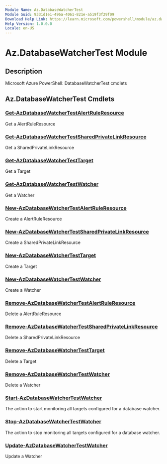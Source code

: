 ```yaml
---
Module Name: Az.DatabaseWatcherTest
Module Guid: 9331d1e1-496a-4061-821e-a519f3f29f09
Download Help Link: https://learn.microsoft.com/powershell/module/az.databasewatchertest
Help Version: 1.0.0.0
Locale: en-US
---
```


# Az.DatabaseWatcherTest Module
## Description
Microsoft Azure PowerShell: DatabaseWatcherTest cmdlets

## Az.DatabaseWatcherTest Cmdlets
### [Get-AzDatabaseWatcherTestAlertRuleResource](Get-AzDatabaseWatcherTestAlertRuleResource.md)
Get a AlertRuleResource

### [Get-AzDatabaseWatcherTestSharedPrivateLinkResource](Get-AzDatabaseWatcherTestSharedPrivateLinkResource.md)
Get a SharedPrivateLinkResource

### [Get-AzDatabaseWatcherTestTarget](Get-AzDatabaseWatcherTestTarget.md)
Get a Target

### [Get-AzDatabaseWatcherTestWatcher](Get-AzDatabaseWatcherTestWatcher.md)
Get a Watcher

### [New-AzDatabaseWatcherTestAlertRuleResource](New-AzDatabaseWatcherTestAlertRuleResource.md)
Create a AlertRuleResource

### [New-AzDatabaseWatcherTestSharedPrivateLinkResource](New-AzDatabaseWatcherTestSharedPrivateLinkResource.md)
Create a SharedPrivateLinkResource

### [New-AzDatabaseWatcherTestTarget](New-AzDatabaseWatcherTestTarget.md)
Create a Target

### [New-AzDatabaseWatcherTestWatcher](New-AzDatabaseWatcherTestWatcher.md)
Create a Watcher

### [Remove-AzDatabaseWatcherTestAlertRuleResource](Remove-AzDatabaseWatcherTestAlertRuleResource.md)
Delete a AlertRuleResource

### [Remove-AzDatabaseWatcherTestSharedPrivateLinkResource](Remove-AzDatabaseWatcherTestSharedPrivateLinkResource.md)
Delete a SharedPrivateLinkResource

### [Remove-AzDatabaseWatcherTestTarget](Remove-AzDatabaseWatcherTestTarget.md)
Delete a Target

### [Remove-AzDatabaseWatcherTestWatcher](Remove-AzDatabaseWatcherTestWatcher.md)
Delete a Watcher

### [Start-AzDatabaseWatcherTestWatcher](Start-AzDatabaseWatcherTestWatcher.md)
The action to start monitoring all targets configured for a database watcher.

### [Stop-AzDatabaseWatcherTestWatcher](Stop-AzDatabaseWatcherTestWatcher.md)
The action to stop monitoring all targets configured for a database watcher.

### [Update-AzDatabaseWatcherTestWatcher](Update-AzDatabaseWatcherTestWatcher.md)
Update a Watcher

